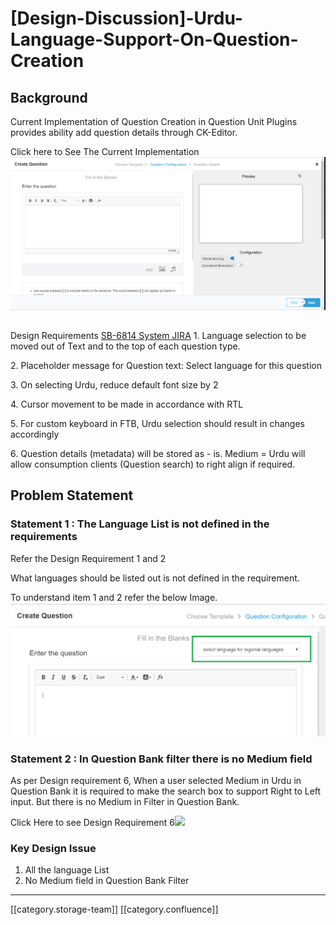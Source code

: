 # \[Design-Discussion]-Urdu-Language-Support-On-Question-Creation

## Background

&#x20; Current Implementation of Question Creation in Question Unit Plugins provides ability add question details through CK-Editor.

Click here to See The Current Implementation![](<../../../../.gitbook/assets/Quesiton Creation (1).png>)

##

Design Requirements [SB-6814 System JIRA](https://browse/SB-6814)   1. Language selection to be moved out of Text and to the top of each question type.

&#x20; 2\. Placeholder message for Question text: Select language for this question

&#x20; 3\. On selecting Urdu, reduce default font size by 2

&#x20; 4\. Cursor movement to be made in accordance with RTL

&#x20; 5\. For custom keyboard in FTB, Urdu selection should result in changes accordingly

&#x20; 6\. Question details (metadata) will be stored as - is. Medium = Urdu will allow consumption clients (Question search) to right align if required.

## Problem Statement

### Statement 1 : The Language List is not defined in the requirements

Refer the Design Requirement  1 and 2

What languages should be listed out is not defined in the requirement.

To understand item 1 and 2 refer the below Image.![](<../../../../.gitbook/assets/Language Select (1).png>)

### Statement 2 : In Question Bank filter there is no Medium field

As per Design requirement 6, When a user selected Medium in Urdu in Question Bank it is required to make the search box to support Right to Left input. But there is no Medium in Filter in Question Bank.

Click Here to see Design Requirement 6![](<../../../../.gitbook/assets/Filter\_Questionbank (1).png>)

### Key Design Issue

1. All the language List&#x20;
2. No Medium field in Question Bank Filter

***

\[\[category.storage-team]] \[\[category.confluence]]

